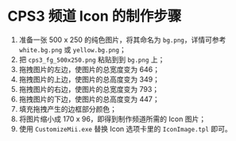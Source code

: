 # CPS3 频道 Icon 的制作步骤


1. 准备一张 500 x 250 的纯色图片，将其命名为 `bg.png`，详情可参考 `white.bg.png` 或 `yellow.bg.png`；
2. 把 `cps3_fg_500x250.png` 粘贴到到 `bg.png` 上；
3. 拖拽图片的左边，使图片的总宽度变为 646；
4. 拖拽图片的上边，使图片的总高度变为 349；
5. 拖拽图片的右边，使图片的总宽度变为 793；
6. 拖拽图片的下边，使图片的总高度变为 447；
7. 填充拖拽产生的边框部分颜色；
8. 将图片缩小成 170 x 96，即得到制作频道所需的 Icon 图片；
9. 使用 `CustomizeMii.exe` 替换 Icon 选项卡里的 `IconImage.tpl` 即可。
